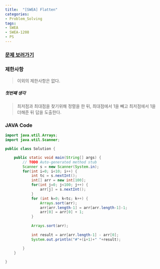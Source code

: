 ```yaml
---
title:  "[SWEA] Flatten"
categories:
- Problem_Solving
tags:
- SWEA
- SWEA-1208
- PS
---
```


### [문제 보러가기]( https://swexpertacademy.com/main/code/problem/problemDetail.do?contestProbId=AV139KOaABgCFAYh&categoryId=AV139KOaABgCFAYh&categoryType=CODE )



### 제한사항

> 이외의 제한사항은 없다.

##### 첫번째 생각

> 최저점과 최대점을 찾기위해 정렬을 한 뒤, 최대점에서 1을 빼고 최저점에서 1을 더해준 뒤 답을 도출한다.



### JAVA Code

```java
import java.util.Arrays;
import java.util.Scanner;

public class Solution {

	public static void main(String[] args) {
		// TODO Auto-generated method stub
		Scanner s = new Scanner(System.in);
		for(int i=0; i<10; i++) {
			int tc = s.nextInt();
			int[] arr = new int[100];
			for(int j=0; j<100; j++) {
				arr[j] = s.nextInt();
			}
			for (int k=0; k<tc; k++) {
				Arrays.sort(arr);
				arr[arr.length-1] = arr[arr.length-1]-1;
				arr[0] = arr[0] + 1;
			}
			
			Arrays.sort(arr);
			
			int result = arr[arr.length-1] - arr[0];
			System.out.println("#"+(i+1)+" "+result);
			
		}
	}

}

```

